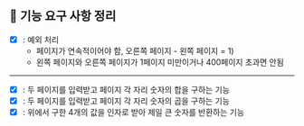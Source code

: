 ## 🚀 기능 요구 사항 정리
+ [X] :  예외 처리
  - 페이지가 연속적이어야 함, 오른쪽 페이지 - 왼쪽 페이지 = 1)
  - 왼쪽 페이지와 오른쪽 페이지가 1페이지 미만이거나 400페이지 초과면 안됨

---

+ [X] : 두 페이지를 입력받고 페이지 각 자리 숫자의 합을 구하는 기능
+ [X] : 두 페이지를 입력받고 페이지 각 자리 숫자의 곱을 구하는 기능
+ [X] : 위에서 구한 4개의 값을 인자로 받아 제일 큰 숫자를 반환하는 기능
